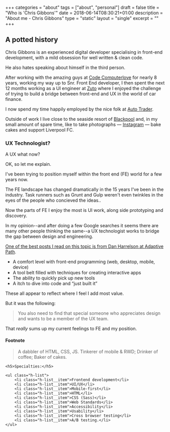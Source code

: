 +++
categories = "about"
tags = ["about", "personal"]
draft = false
title = "Who is 'Chris Gibbons'"
date = 2018-06-14T08:30:21+01:00
description = "About me - Chris Gibbons"
type = "static"
layout = "single"
excerpt = ""
+++
## A potted history
Chris Gibbons is an experienced digital developer specialising in front-end development, with a mild obsession for well written &amp; clean code.

He also hates speaking about himself in the third person.

After working with the amazing guys at <a href="https://www.codecomputerlove.com/" rel="noopener">Code Computerlove</a> for nearly 8 years, working my way up to Snr. Front End developer, I then spent the next 12 months working as a UI engineer at <a href="https://www.zuto.com" rel="noopener">Zuto</a> where I enjoyed the challenge of trying to build a bridge between front-end and UX in the world of car finance.

I now spend my time happily employed by the nice folk at <a href="https://www.autotrader.co.uk/" rel="noopener">Auto Trader</a>.

Outside of work I live close to the seaside resort of <a href="http://en.wikipedia.org/wiki/Blackpool" rel="noopener">Blackpool</a> and, in my small amount of spare time, like to take photographs &mdash; <a href="http://www.instagram.com/_gbbns" rel="noopener">Instagram</a> &mdash; bake cakes and support Liverpool FC.
### UX Technologist?
A UX what now?

OK, so let me explain.

I've been trying to position myself within the front end (FE) world for a few years now.

The FE landscape has changed dramatically in the 15 years I've been in the industry. Task runners such as Grunt and Gulp weren't even twinkles in the eyes of the people who concieved the ideas..

Now the parts of FE I enjoy the most is UI work, along side prototyping and discovery.

In my opinion--and after doing a few Google searches it seems there are many other people thinking the same--a UX technologist works to bridge the gap between design and engineering.

<a href="http://adaptivepath.org/ideas/what-makes-a-design-technologist/" rel="noopener">One of the best posts I read on this topic is from Dan Harrelson at Adaptive Path</a>.

* A comfort level with front-end programming (web, desktop, mobile, device)
* A tool belt filled with techniques for creating interactive apps
* The ability to quickly pick up new tools
* A itch to dive into code and &ldquo;just built it&rdquo;

These all appear to reflect where I feel I add most value.

But it was the following:

>You also need to find that special someone who appreciates design and wants to be a member of the UX team.

That _really_ sums up my current feelings to FE and my position.
#### Footnote

<div class="footnote">
    <blockquote>
        <p>A dabbler of HTML, CSS, JS. Tinkerer of mobile &amp; RWD; Drinker of coffee; Baker of cakes.</p>
    </blockquote>

	<h5>Specialties:</h5>

	<ul class="h-list">
		<li class="h-list__item">Frontend development</li>
		<li class="h-list__item">UI/UX</li>
		<li class="h-list__item">Mobile-first</li>
		<li class="h-list__item">HTML</li>
		<li class="h-list__item">CSS (Sass)</li>
		<li class="h-list__item">Web Standards</li>
		<li class="h-list__item">Accessibility</li>
		<li class="h-list__item">Usability</li>
		<li class="h-list__item">Cross browser testing</li>
		<li class="h-list__item">A/B testing.</li>
	</ul>

</div>

</div>

